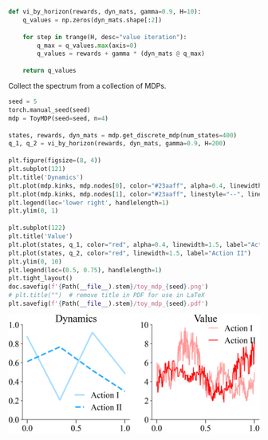 ```python
def vi_by_horizon(rewards, dyn_mats, gamma=0.9, H=10):
    q_values = np.zeros(dyn_mats.shape[:2])

    for step in trange(H, desc="value iteration"):
        q_max = q_values.max(axis=0)
        q_values = rewards + gamma * (dyn_mats @ q_max)

    return q_values
```

Collect the spectrum from a collection of MDPs.

```python
seed = 5
torch.manual_seed(seed)
mdp = ToyMDP(seed=seed, n=4)

states, rewards, dyn_mats = mdp.get_discrete_mdp(num_states=400)
q_1, q_2 = vi_by_horizon(rewards, dyn_mats, gamma=0.9, H=200)

plt.figure(figsize=(8, 4))
plt.subplot(121)
plt.title('Dynamics')
plt.plot(mdp.kinks, mdp.nodes[0], color="#23aaff", alpha=0.4, linewidth=3, label="Action I")
plt.plot(mdp.kinks, mdp.nodes[1], color="#23aaff", linestyle="--", linewidth=3, label="Action II")
plt.legend(loc='lower right', handlelength=1)
plt.ylim(0, 1)

plt.subplot(122)
plt.title('Value')
plt.plot(states, q_1, color="red", alpha=0.4, linewidth=1.5, label="Action I")
plt.plot(states, q_2, color="red", linewidth=1.5, label="Action II")
plt.ylim(0, 10)
plt.legend(loc=(0.5, 0.75), handlelength=1)
plt.tight_layout()
doc.savefig(f'{Path(__file__).stem}/toy_mdp_{seed}.png')
# plt.title("")  # remove title in PDF for use in LaTeX
plt.savefig(f'{Path(__file__).stem}/toy_mdp_{seed}.pdf')
```

<img style="align-self:center;" src="visualize_mdp/toy_mdp_5.png" image="None" styles="{'margin': '0.5em'}" width="None" height="None"/>
